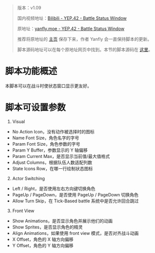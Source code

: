 > 版本：v1.09
>
> 国内视频地址：[Bilibili - YEP.42 - Battle Status Window](https://www.bilibili.com/video/av3174787/#page=47)
>
> 原地址：[yanfly.moe - YEP.42 - Battle Status Window](http://yanfly.moe/2015/12/11/yep-42-battle-status-window/)
> 
> 推荐将原地址的 [主页](http://yanfly.moe/yep/) 保存下来，作者 Yanfly 会一直保持脚本的更新。
> 
> 脚本源码地址可以在每个原地址网页中找到。本节的脚本源码在 [这里](https://www.dropbox.com/s/s4ev4yldoap4tvy/YEP_BattleStatusWindow.js?dl=0)。

# 脚本功能概述

本脚本可以在战斗时使状态窗口显示更友好。

# 脚本可设置参数

1. Visual

- No Action Icon，没有动作被选择时的图标
- Name Font Size，角色名字的字号
- Param Font Size，角色参数的字号
- Param Y Buffer，参数显示的 Y 轴偏移
- Param Current Max，是否显示当前值/最大值格式
- Adjust Columns，根据队伍人数适配列数
- State Icons Row，在哪一行绘制状态图标

2. Actor Switching

- Left / Right，是否使用左右方向键切换角色
- PageUp / PageDown，是否使用 PageUp / PageDown 切换角色
- Allow Turn Skip，在 Tick-Based battle 系统中是否允许回合跳过

3. Front View

- Show Animations，是否显示角色并展示他们的动画
- Show Sprites，是否显示角色的精灵
- Align Animations，如果使用 front view 模式，是否对齐战斗动画
- X Offset，角色的 X 轴方向偏移
- Y Offset，角色的 Y 轴方向偏移
